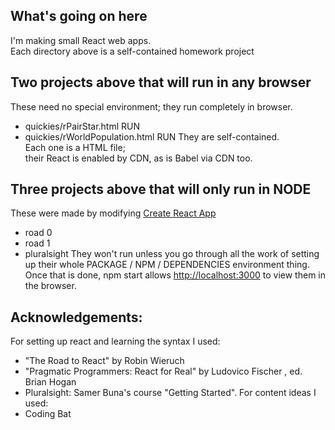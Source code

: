 ## What's going on here
I'm making small React web apps.<br>Each directory above is a self-contained homework project
## Two projects above that will run in any browser
These need no special environment; they run completely in browser.
* quickies/rPairStar.html RUN
* quickies/rWorldPopulation.html RUN
They are self-contained.<br>
Each one is a HTML file;<br>
their React is enabled by CDN, as is Babel via CDN too.  <br>

## Three projects above that will only run in NODE
These were made by modifying [Create React App](https://github.com/facebook/create-react-app)
* road 0
* road 1
* pluralsight
They won't run unless you go through all the work of setting up their whole PACKAGE / NPM / DEPENDENCIES environment thing.<br>
Once that is done, npm start allows [http://localhost:3000](http://localhost:3000) to view them in the browser.<br>

## Acknowledgements:
For setting up react and learning the syntax I used:
* "The Road to React" by Robin Wieruch
* "Pragmatic Programmers: React for Real" by Ludovico Fischer , ed. Brian Hogan
* Pluralsight: Samer Buna's course "Getting Started".
For content ideas I used:
* Coding Bat 
